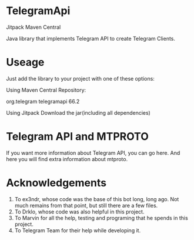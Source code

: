 # TelegramApi
Jitpack Maven Central

Java library that implements Telegram API to create Telegram Clients.

# Useage
Just add the library to your project with one of these options:

Using Maven Central Repository:
   
   <dependency>
        <groupId>org.telegram</groupId>
        <artifactId>telegramapi</artifactId>
        <version>66.2</version>
    </dependency>
    
Using Jitpack 
Download the jar(including all dependencies)

# Telegram API and MTPROTO

If you want more information about Telegram API, you can go here. And here you will find extra information about mtproto.

# Acknowledgements

1. To ex3ndr, whose code was the base of this bot long, long ago. Not much remains from that point, but still there are a few files.
2. To Drklo, whose code was also helpful in this project.
3. To Marvin for all the help, testing and programing that he spends in this project.
4. To Telegram Team for their help while developing it.

